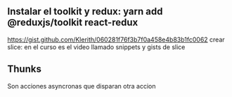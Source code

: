 ## Instalar el toolkit y redux: yarn add @reduxjs/toolkit react-redux

https://gist.github.com/Klerith/060281f76f3b7f0a458e4b83b1fc0062 crear slice: en el curso es el video llamado snippets y 
gists de slice

## Thunks
Son acciones asyncronas que disparan otra accion